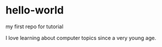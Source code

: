 # hello-world
my first repo for tutorial

I love learning about computer topics since a very young age.
